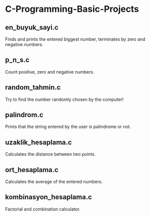 # C-Programming-Basic-Projects

## en_buyuk_sayi.c
Finds and prints the entered biggest number, terminates by zero and negative numbers.

## p_n_s.c
Count positive, zero and negative numbers.

## random_tahmin.c
Try to find the number randomly chosen by the computer!

## palindrom.c
Prints that the string entered by the user is palindrome or not.

## uzaklik_hesaplama.c
Calculates the distance between two points.

## ort_hesaplama.c
Calculates the average of the entered numbers.

## kombinasyon_hesaplama.c
Factorial and combination calculator.
